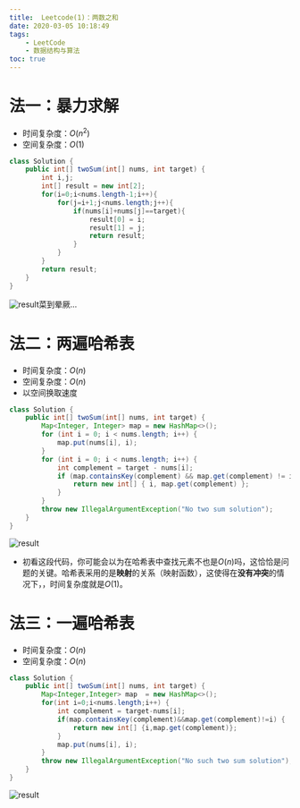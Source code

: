 ```yaml
---
title:  Leetcode(1)：两数之和
date: 2020-03-05 10:18:49
tags:
	- LeetCode
	- 数据结构与算法
toc: true
---
```


# 法一：暴力求解
- 时间复杂度：$O(n^2)$
- 空间复杂度：$O(1)$
<!--more-->

```java
class Solution {
    public int[] twoSum(int[] nums, int target) {
        int i,j;
        int[] result = new int[2];
        for(i=0;i<nums.length-1;i++){
            for(j=i+1;j<nums.length;j++){
                if(nums[i]+nums[j]==target){
                    result[0] = i;
                    result[1] = j;
                    return result;
                }
            }
        }
        return result;
    }
}
```
![result](https://img-blog.csdnimg.cn/20200223091845942.png)菜到晕厥...
# 法二：两遍哈希表
- 时间复杂度：$O(n)$
- 空间复杂度：$O(n)$
- 以空间换取速度
```java
class Solution {
	public int[] twoSum(int[] nums, int target) {
		Map<Integer, Integer> map = new HashMap<>();
		for (int i = 0; i < nums.length; i++) {
			map.put(nums[i], i);
		}
		for (int i = 0; i < nums.length; i++) {
			int complement = target - nums[i];
			if (map.containsKey(complement) && map.get(complement) != i) {
				return new int[] { i, map.get(complement) };
			}
		}
		throw new IllegalArgumentException("No two sum solution");
	}
}
```
![result](https://img-blog.csdnimg.cn/20200305094602507.png)
- 初看这段代码，你可能会以为在哈希表中查找元素不也是$O(n)$吗，这恰恰是问题的关键。哈希表采用的是**映射**的关系（映射函数），这使得在**没有冲突**的情况下，，时间复杂度就是$O(1)$。
# 法三：一遍哈希表
- 时间复杂度：$O(n)$
- 空间复杂度：$O(n)$
```java
class Solution {
    public int[] twoSum(int[] nums, int target) {
        Map<Integer,Integer> map  = new HashMap<>();
        for(int i=0;i<nums.length;i++) {
        	int complement = target-nums[i];
        	if(map.containsKey(complement)&&map.get(complement)!=i) {
        		return new int[] {i,map.get(complement)};
        	}
        	map.put(nums[i], i);
        }
        throw new IllegalArgumentException("No such two sum solution");
    }
}
```
![result](https://img-blog.csdnimg.cn/20200305101608964.png)
